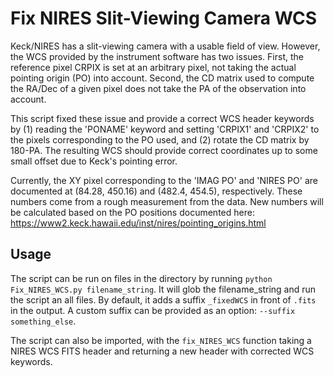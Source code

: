 # Fix NIRES Slit-Viewing Camera WCS

Keck/NIRES has a slit-viewing camera with a usable field of view. However, the WCS provided by the instrument software has two issues. First, the reference pixel CRPIX is set at an arbitrary pixel, not taking the actual pointing origin (PO) into account. Second, the CD matrix used to compute the RA/Dec of a given pixel does not take the PA of the observation into account. 

This script fixed these issue and provide a correct WCS header keywords by (1) reading the 'PONAME' keyword and setting 'CRPIX1' and 'CRPIX2' to the pixels corresponding to the PO used, and (2) rotate the CD matrix by 180-PA. The resulting WCS should provide correct coordinates up to some small offset due to Keck's pointing error. 

Currently, the XY pixel corresponding to the 'IMAG PO' and 'NIRES PO' are documented at (84.28, 450.16) and (482.4, 454.5), respectively. These numbers come from a rough measurement from the data. New numbers will be calculated based on the PO positions documented here: https://www2.keck.hawaii.edu/inst/nires/pointing_origins.html

## Usage

The script can be run on files in the directory by running `python Fix_NIRES_WCS.py filename_string`. It will glob the filename_string and run the script an all files. By default, it adds a suffix `_fixedWCS` in front of `.fits` in the output. A custom suffix can be provided as an option: `--suffix something_else`.

The script can also be imported, with the `fix_NIRES_WCS` function taking a NIRES WCS FITS header and returning a new header with corrected WCS keywords. 
